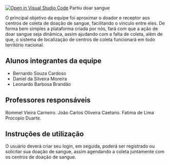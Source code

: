 [![Open in Visual Studio Code](https://classroom.github.com/assets/open-in-vscode-f059dc9a6f8d3a56e377f745f24479a46679e63a5d9fe6f495e02850cd0d8118.svg)](https://classroom.github.com/online_ide?assignment_repo_id=462414&assignment_repo_type=GroupAssignmentRepo)
 Partiu doar sangue

  O principal objetivo da equipe foi aproximar o doador e receptor aos centros de coleta de doação de sangue, facilitando o vínculo entre eles. De forma bem simples a plataforma criada por nós, fará com que a ação de doar sangue seja dinâmica, assim ajudando com a falta de coleta, além de que, o sistema de localização de centros de coleta funcionará em todo território nacional.

## Alunos integrantes da equipe

* Bernardo Souza Cardoso
* Daniel da Silveira Moreira
* Leonardo Barbosa Brandão

## Professores responsáveis

Rommel Vieira Carneiro.
João Carlos Oliveira Caetano.
Fatima de Lima Procopio Duarte.

## Instruções de utilização

O usuário deverá criar seu login, em seguida, poderá ser registrado ou solicitar  sua doação de sangue, assim agendando a coleta juntamente com os centros de doação de sangue.
